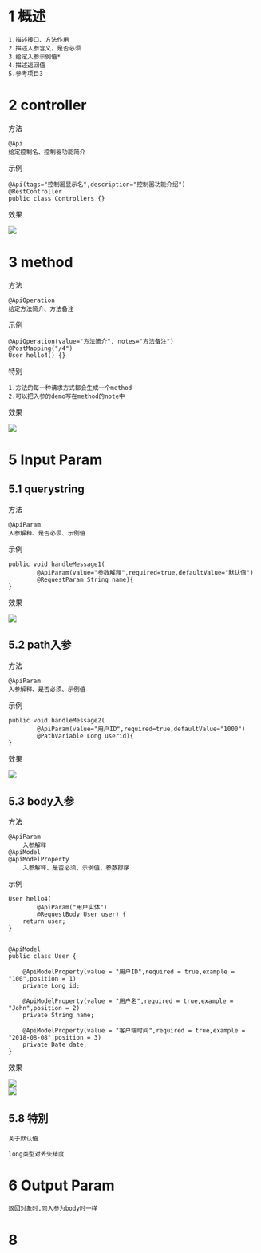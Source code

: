 
# 1 概述

    1.描述接口、方法作用
    2.描述入参含义，是否必须
    3.给定入参示例值*
    4.描述返回值
    5.参考项目3


# 2 controller

方法

    @Api
    给定控制名、控制器功能简介
    
示例

    @Api(tags="控制器显示名",description="控制器功能介绍")
    @RestController
    public class Controllers {}
        
    
效果

![](/pic/controller.png)    
    
    
# 3 method

方法    

    @ApiOperation
    给定方法简介、方法备注

示例

    @ApiOperation(value="方法简介", notes="方法备注")
    @PostMapping("/4")
    User hello4() {}

特别

    1.方法的每一种请求方式都会生成一个method
    2.可以把入参的demo写在method的note中

效果

![](/pic/method.png)  

# 5 Input Param


## 5.1 querystring

方法

    @ApiParam
    入参解释、是否必须、示例值

示例

    public void handleMessage1(
            @ApiParam(value="参数解释",required=true,defaultValue="默认值")
            @RequestParam String name){
    }


效果

![](/pic/paramQuerystring.png)  

## 5.2 path入参

方法

    @ApiParam
    入参解释、是否必须、示例值

示例

    public void handleMessage2(
            @ApiParam(value="用户ID",required=true,defaultValue="1000")
            @PathVariable Long userid){
    }

效果

![](/pic/paramPathvalue.png)  

## 5.3 body入参

方法

    @ApiParam
        入参解释
    @ApiModel
    @ApiModelProperty
        入参解释、是否必须、示例值、参数排序


示例

    User hello4(
            @ApiParam("用户实体")
            @RequestBody User user) {
        return user;
    }


    @ApiModel
    public class User {
    
        @ApiModelProperty(value = "用户ID",required = true,example = "100",position = 1)
        private Long id;
        
        @ApiModelProperty(value = "用户名",required = true,example = "John",position = 2)
        private String name;
        
        @ApiModelProperty(value = "客户端时间",required = true,example = "2018-08-08",position = 3)
        private Date date;
    }

效果

![](/pic/paramBodyExplain.png)  
![](/pic/paramBodyExample.png)  

## 5.8 特別

    关于默认值
    
    long类型对丢失精度
        

# 6 Output Param


    返回对象时,同入参为body时一样


# 8 